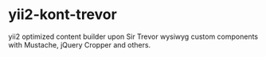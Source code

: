 # yii2-kont-trevor
yii2 optimized content builder upon Sir Trevor wysiwyg custom components with Mustache, jQuery Cropper and others. 
